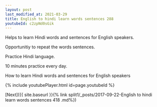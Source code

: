 ```yaml
---
layout: post
last_modified_at: 2021-03-29
title: English to hindi learn words sentences 288 
youtubeId: c2zpNd0sGik
---
```

 
 
Helps to learn Hindi words and sentences for English speakers.

Opportunitiy to repeat the words sentences. 

Practice Hindi language. 
 
10 minutes practice every day. 
 
How to learn Hindi words and sentences for English speakers 
 
{% include youtubePlayer.html id=page.youtubeId %}
 
 
[Next]({{ site.baseurl }}{% link  split1/_posts/2017-09-22-English to hindi learn words sentences 418 .md%})
 

